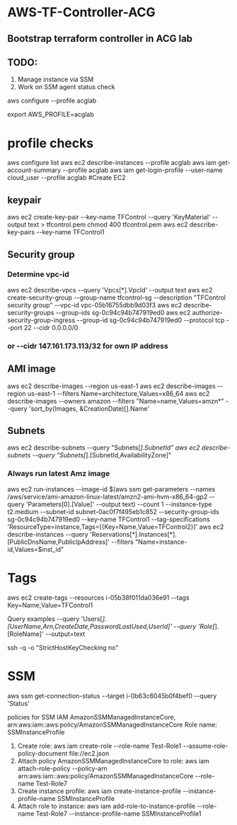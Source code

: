 # AWS-TF-Controller-ACG
## Bootstrap terraform controller in ACG lab
## TODO:
1. Manage instance via SSM
2. Work on SSM agent status check

aws configure --profile acglab

export AWS_PROFILE=acglab
# profile checks
aws configure list
aws ec2 describe-instances --profile acglab
aws iam get-account-summary --profile acglab
aws iam get-login-profile --user-name cloud_user --profile acglab
#Create EC2
## keypair
aws ec2 create-key-pair --key-name TFControl --query 'KeyMaterial' --output text > tfcontrol.pem
chmod 400 tfcontrol.pem
aws ec2 describe-key-pairs --key-name TFControl1
## Security group
### Determine vpc-id
aws ec2 describe-vpcs --query 'Vpcs[*].VpcId' --output text
aws ec2 create-security-group --group-name tfcontrol-sg --description "TFControl security group" --vpc-id vpc-05b16755dbb9d03f3
aws ec2 describe-security-groups --group-ids sg-0c94c94b747919ed0
aws ec2 authorize-security-group-ingress --group-id sg-0c94c94b747919ed0 --protocol tcp --port 22 --cidr 0.0.0.0/0 
### or --cidr 147.161.173.113/32 for own IP address

## AMI image
aws ec2 describe-images --region us-east-1 
aws ec2 describe-images --region us-east-1 --filters Name=architecture,Values=x86_64
aws ec2 describe-images --owners amazon --filters "Name=name,Values=amzn*" --query 'sort_by(Images, &CreationDate)[].Name'
## Subnets
aws ec2 describe-subnets --query "Subnets[*].SubnetId"
aws ec2 describe-subnets --query "Subnets[*].[SubnetId,AvailabilityZone]"

### Always run latest Amz image
aws ec2 run-instances --image-id $(aws ssm get-parameters --names /aws/service/ami-amazon-linux-latest/amzn2-ami-hvm-x86_64-gp2 --query 'Parameters[0].[Value]' --output text) --count 1 --instance-type t2.medium --subnet-id subnet-0ac0f7f495eb1c852 --security-group-ids sg-0c94c94b747919ed0 --key-name TFControl1 --tag-specifications 'ResourceType=instance,Tags=[{Key=Name,Value=TFControl2}]'
aws ec2 describe-instances --query 'Reservations[*].Instances[*].[PublicDnsName,PublicIpAddress]' --filters "Name=instance-id,Values=$inst_id"

# Tags
aws ec2 create-tags --resources i-05b38f011da036e91 --tags Key=Name,Value=TFControl1

Query examples
 --query 'Users[*].[UserName,Arn,CreateDate,PasswordLastUsed,UserId]'
 --query 'Role[*].[RoleName]' --output=text

ssh -q -o "StrictHostKeyChecking no"

# SSM
aws ssm get-connection-status --target i-0b63c6045b0f4bef0 --query 'Status'

policies for SSM IAM
AmazonSSMManagedInstanceCore, arn:aws:iam::aws:policy/AmazonSSMManagedInstanceCore
Role name: SSMInstanceProfile

1. Create role: aws iam create-role --role-name Test-Role1 --assume-role-policy-document file://ec2.json
2. Attach policy AmazonSSMManagedInstanceCore to role: aws iam attach-role-policy --policy-arn arn:aws:iam::aws:policy/AmazonSSMManagedInstanceCore --role-name Test-Role7
3. Create instance profile: aws iam create-instance-profile --instance-profile-name SSMInstanceProfile
4. Attach role to instance: aws iam add-role-to-instance-profile --role-name Test-Role7 --instance-profile-name SSMInstanceProfile1

